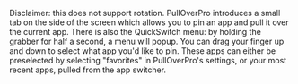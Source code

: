 Disclaimer: this does not support rotation. PullOverPro introduces a small tab on the side of the screen which allows you to pin an app and pull it over the current app. There is also the QuickSwitch menu: by holding the grabber for half a second, a menu will popup. You can drag your finger up and down to select what app you'd like to pin. These apps can either be preselected by selecting "favorites" in PullOverPro's settings, or your most recent apps, pulled from the app switcher.